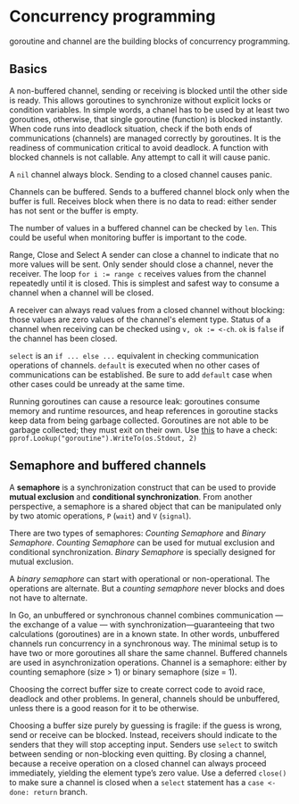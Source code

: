 # Concurrency programming

goroutine and channel are the building blocks of concurrency programming.

## Basics
A non-buffered channel, sending or receiving is blocked until the other side is ready. This allows goroutines to synchronize without explicit locks or condition variables. In simple words, a chanel has to be used by at least two goroutines, otherwise, that single goroutine (function) is blocked instantly. When code runs into deadlock situation, check if the both ends of communications (channels) are managed correctly by goroutines. It is the readiness of communication critical to avoid deadlock. A function with blocked channels is not callable. Any attempt to call it will cause panic.

A `nil` channel always block. Sending to a closed channel causes panic.

Channels can be buffered. Sends to a buffered channel block only when the buffer is full. Receives block when there is no data to read: either sender has not sent or the buffer is empty.

The number of values in a buffered channel can be checked by `len`. This could be useful when monitoring buffer is important to the code.

Range, Close and Select
A sender can close a channel to indicate that no more values will be sent. Only sender should close a channel, never the receiver. 
The loop `for i := range c` receives values from the channel repeatedly until it is closed. This is simplest and safest way to consume a channel when a channel will be closed.

A receiver can always read values from a closed channel without blocking: those values are zero values of the channel's element type. Status of a channel when receiving can be checked using `v, ok := <-ch`.
`ok` is `false` if the channel has been closed. 

`select` is an `if ... else ...` equivalent in checking communication operations of channels. `default` is executed when no other cases of communications can be established. Be sure to add `default` case when other cases could be unready at the same time.

Running goroutines can cause a resource leak: goroutines consume memory and runtime resources, and heap references
in goroutine stacks keep data from being garbage collected. Goroutines are not able to be garbage collected; they
must exit on their own. Use [this](https://stackoverflow.com/questions/19094099/how-to-dump-goroutine-stacktraces?rq=1) to have a check:
`	pprof.Lookup("goroutine").WriteTo(os.Stdout, 2)`

## Semaphore and buffered channels
A **semaphore** is a synchronization construct that can be used to provide **mutual exclusion** and
**conditional synchronization**. From another perspective, a semaphore is a shared
object that can be manipulated only by two atomic operations, `P` (`wait`) and `V` (`signal`).

There are two types of semaphores: _Counting Semaphore_ and _Binary Semaphore_. _Counting Semaphore_
can be used for mutual exclusion and conditional synchronization. _Binary Semaphore_
is specially designed for mutual exclusion.

A _binary semaphore_ can start with operational or non-operational. The operations are alternate.
But a _counting semaphore_ never blocks and does not have to alternate.

In Go, an unbuffered or synchronous channel combines communication — the exchange of a value
— with synchronization—guaranteeing that two calculations (goroutines) are in a known state.
In other words, unbuffered channels run concurrency in a synchronous way. The minimal setup
is to have two or more goroutines all share the same channel. Buffered channels are used in
asynchronization operations. Channel is a semaphore: either by counting semaphore (size > 1) or binary semaphore (size = 1).

Choosing the correct buffer size to create correct code to avoid race, deadlock and other problems. In general,
channels should be unbuffered, unless there is a good reason for it to be otherwise.

Choosing a buffer size purely by guessing is fragile: if the guess is wrong, send or receive can be blocked.
Instead, receivers should indicate to the senders that they will stop accepting input. Senders use `select`
to switch between sending or non-blocking even quitting. By closing a channel, because a receive operation
on a closed channel can always proceed immediately, yielding the element type’s zero value. Use a deferred
`close()` to make sure a channel is closed when a `select` statement has a `case <-done: return` branch.